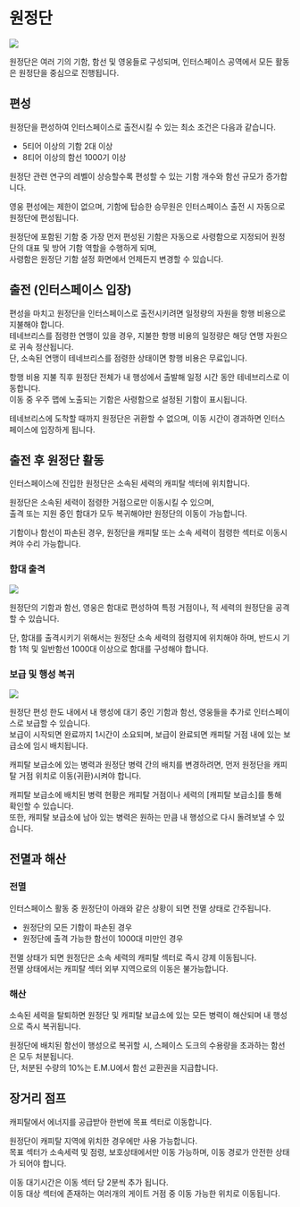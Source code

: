 # 원정단
![](https://d3bbxo4nelobc3.cloudfront.net/html/img/help/1702_01.jpg)

원정단은 여러 기의 기함, 함선 및 영웅들로 구성되며, 인터스페이스 공역에서 모든 활동은 원정단을 중심으로 진행됩니다.


## 편성

원정단을 편성하여 인터스페이스로 출전시킬 수 있는 최소 조건은 다음과 같습니다.

- 5티어 이상의 기함 2대 이상
- 8티어 이상의 함선 1000기 이상

원정단 관련 연구의 레벨이 상승할수록 편성할 수 있는 기함 개수와 함선 규모가 증가합니다.<br>

영웅 편성에는 제한이 없으며, 기함에 탑승한 승무원은 인터스페이스 출전 시 자동으로 원정단에 편성됩니다.

원정단에 포함된 기함 중 가장 먼저 편성된 기함은 자동으로 사령함으로 지정되어 원정단의 대표 및 방어 기함 역할을 수행하게 되며,<br>
사령함은 원정단 기함 설정 화면에서 언제든지 변경할 수 있습니다.


## 출전 (인터스페이스 입장)

편성을 마치고 원정단을 인터스페이스로 출전시키려면 일정량의 자원을 항행 비용으로 지불해야 합니다.<br>
테네브리스를 점령한 연맹이 있을 경우, 지불한 항행 비용의 일정량은 해당 연맹 자원으로 귀속 정산됩니다.<br>
단, 소속된 연맹이 테네브리스를 점령한 상태이면 항행 비용은 무료입니다.

항행 비용 지불 직후 원정단 전체가 내 행성에서 출발해 일정 시간 동안 테네브리스로 이동합니다.<br>
이동 중 우주 맵에 노출되는 기함은 사령함으로 설정된 기함이 표시됩니다.

테네브리스에 도착할 때까지 원정단은 귀환할 수 없으며, 이동 시간이 경과하면 인터스페이스에 입장하게 됩니다.



## 출전 후 원정단 활동

인터스페이스에 진입한 원정단은 소속된 세력의 캐피탈 섹터에 위치합니다.

원정단은 소속된 세력이 점령한 거점으로만 이동시킬 수 있으며,<br>
출격 또는 지원 중인 함대가 모두 복귀해야만 원정단의 이동이 가능합니다.

기함이나 함선이 파손된 경우, 원정단을 캐피탈 또는 소속 세력이 점령한 섹터로 이동시켜야 수리 가능합니다.


### 함대 출격
![](https://d3bbxo4nelobc3.cloudfront.net/html/img/help/1702_02.jpg)

원정단의 기함과 함선, 영웅은 함대로 편성하여 특정 거점이나, 적 세력의 원정단을 공격할 수 있습니다.

단, 함대를 출격시키기 위해서는 원정단 소속 세력의 점령지에 위치해야 하며, 반드시 기함 1척 및 일반함선 1000대 이상으로 함대를 구성해야 합니다.


### 보급 및 행성 복귀
![](https://d3bbxo4nelobc3.cloudfront.net/html/img/help/1702_03.jpg)

원정단 편성 한도 내에서 내 행성에 대기 중인 기함과 함선, 영웅들을 추가로 인터스페이스로 보급할 수 있습니다.<br>
보급이 시작되면 완료까지 1시간이 소요되며, 보급이 완료되면 캐피탈 거점 내에 있는 보급소에 임시 배치됩니다.

캐피탈 보급소에 있는 병력과 원정단 병력 간의 배치를 변경하려면, 먼저 원정단을 캐피탈 거점 위치로 이동(귀환)시켜야 합니다.

캐피탈 보급소에 배치된 병력 현황은 캐피탈 거점이나 세력의 [캐피탈 보급소]를 통해 확인할 수 있습니다.<br>
또한, 캐피탈 보급소에 남아 있는 병력은 원하는 만큼 내 행성으로 다시 돌려보낼 수 있습니다.


## 전멸과 해산

### 전멸

인터스페이스 활동 중 원정단이 아래와 같은 상황이 되면 전멸 상태로 간주됩니다.
- 원정단의 모든 기함이 파손된 경우
- 원정단에 출격 가능한 함선이 1000대 미만인 경우

전멸 상태가 되면 원정단은 소속 세력의 캐피탈 섹터로 즉시 강제 이동됩니다.<br>
전멸 상태에서는 캐피탈 섹터 외부 지역으로의 이동은 불가능합니다.

### 해산

소속된 세력을 탈퇴하면 원정단 및 캐피탈 보급소에 있는 모든 병력이 해산되며 내 행성으로 즉시 복귀됩니다.

원정단에 배치된 함선이 행성으로 복귀할 시, 스페이스 도크의 수용량을 초과하는 함선은 모두 처분됩니다.<br>
단, 처분된 수량의 10%는 E.M.U에서 함선 교환권을 지급합니다.



## 장거리 점프

캐피탈에서 에너지를 공급받아 한번에 목표 섹터로 이동합니다.

원정단이 캐피탈 지역에 위치한 경우에만 사용 가능합니다.<br>
목표 섹터가 소속세력 및 점령, 보호상태에서만 이동 가능하며, 이동 경로가 안전한 상태가 되어야 합니다.

이동 대기시간은 이동 섹터 당 2분씩 추가 됩니다.<br>
이동 대상 섹터에 존재하는 여러개의 게이트 거점 중 이동 가능한 위치로 이동됩니다.
